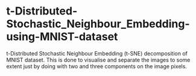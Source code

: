 # t-Distributed-Stochastic_Neighbour_Embedding-using-MNIST-dataset
t-Distributed Stochastic Neighbour Embedding (t-SNE) decomposition of MNIST dataset. This is done to visualise and separate the images to some extent just by doing with two and three components on the image pixels.
